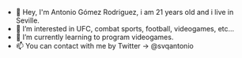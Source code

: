 - 👋 Hey, I'm Antonio Gómez Rodriguez, i am 21 years old and i live in Seville.
- 👀 I’m interested in UFC, combat sports, football, videogames, etc...
- 🌱 I’m currently learning to program videogames.
- 📫 You can contact with me by Twitter -> @svqantonio

<!---
svqantonio/svqantonio is a ✨ special ✨ repository because its `README.md` (this file) appears on your GitHub profile.
You can click the Preview link to take a look at your changes.
--->
